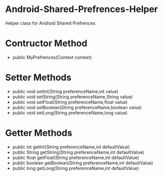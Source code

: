 # Android-Shared-Prefrences-Helper
Helper class for Android Shared Prefrences

# Contructor Method
* public MyPrefrences(Context context)

# Setter Methods
* public void setInt(String preferenceName,int value)
* public void setString(String preferenceName,String value)
* public void setFloat(String preferenceName,float value)
* public void setBoolean(String preferenceName,boolean value)
* public void setLong(String preferenceName,long value)

# Getter Methods
* public int getInt(String preferenceName,int defaultValue)
* public String getString(String preferenceName,int defaultValue)
* public float getFloat(String preferenceName,int defaultValue)
* public boolean getBoolean(String preferenceName,int defaultValue)
* public long getLong(String preferenceName,int defaultValue)



